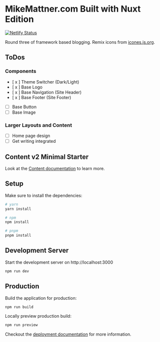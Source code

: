 # MikeMattner.com Built with Nuxt Edition

[![Netlify Status](https://api.netlify.com/api/v1/badges/c59c68ee-fcf6-4d6e-af5d-9263f36ac533/deploy-status)](https://app.netlify.com/sites/lucid-torvalds-5270b3/deploys)

Round three of framework based blogging. Remix icons from [icones.js.org](https://icones.js.org/collection/all).

## ToDos

### Components

- [ x ] Theme Switcher (Dark/Light)
- [ x ] Base Logo
- [ x ] Base Navigation (Site Header)
- [ x ] Base Footer (Site Footer)
- [ ] Base Button
- [ ] Base Image

### Larger Layouts and Content

- [ ] Home page design
- [ ] Get writing integrated

## Content v2 Minimal Starter

Look at the [Content documentation](https://content-v2.nuxtjs.org/) to learn more.

## Setup

Make sure to install the dependencies:

```bash
# yarn
yarn install

# npm
npm install

# pnpm
pnpm install
```

## Development Server

Start the development server on http://localhost:3000

```bash
npm run dev
```

## Production

Build the application for production:

```bash
npm run build
```

Locally preview production build:

```bash
npm run preview
```

Checkout the [deployment documentation](https://v3.nuxtjs.org/docs/deployment) for more information.
